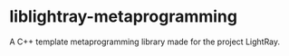 # liblightray-metaprogramming

A C++ template metaprogramming library made for the project LightRay.
